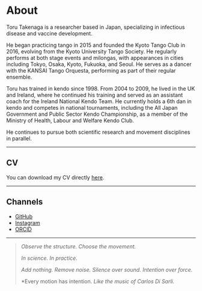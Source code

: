 # About

Toru Takenaga is a researcher based in Japan, specializing in infectious disease and vaccine development.

He began practicing tango in 2015 and founded the Kyoto Tango Club in 2016, evolving from the Kyoto University Tango Society.
He regularly performs at both stage events and milongas, with appearances in cities including Tokyo, Osaka, Kyoto, Fukuoka, and Seoul. 
He serves as a dancer with the KANSAI Tango Orquesta, performing as part of their regular ensemble.

Toru has trained in kendo since 1998. From 2004 to 2009, he lived in the UK and Ireland, where he continued his training and served as an assistant coach for the Ireland National Kendo Team. He currently holds a 6th dan in kendo and competes in national tournaments, including the All Japan Government and Public Sector Kendo Championship, as a member of the Ministry of Health, Labour and Welfare Kendo Club.

He continues to pursue both scientific research and movement disciplines in parallel.

---
## CV

You can download my CV directly [here](/CV_25.pdf).

---
## Channels

* [GitHub](https://github.com/torutakenaga)
* [Instagram](https://instagram.com/toru_takenaga)
* [ORCID](https://orcid.org/0000-0002-1277-4156)
  
---

> *Observe the structure. Choose the movement.*
>
> *In science. In practice.*
>
> *Add nothing. Remove noise. Silence over sound. Intention over force.*
>
> *Every motion has intention.
> *Like the music of Carlos Di Sarli.*
